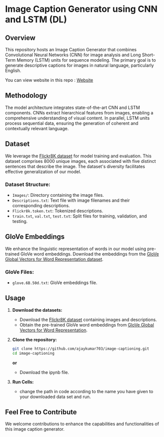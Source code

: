 # Image Caption Generator using CNN and LSTM (DL)

## Overview

This repository hosts an Image Caption Generator that combines Convolutional Neural Networks (CNN) for image analysis and Long Short-Term Memory (LSTM) units for sequence modeling. The primary goal is to generate descriptive captions for images in natural language, particularly English.

You can view website in this repo : [Website](https://github.com/ajaykumar703/Image-captioning-website)

## Methodology

The model architecture integrates state-of-the-art CNN and LSTM components. CNNs extract hierarchical features from images, enabling a comprehensive understanding of visual content. In parallel, LSTM units process sequential data, ensuring the generation of coherent and contextually relevant language.

## Dataset

We leverage the [Flickr8K dataset](https://www.kaggle.com/datasets/shadabhussain/flickr8k/) for model training and evaluation. This dataset comprises 8000 unique images, each associated with five distinct sentences that describe the image. The dataset's diversity facilitates effective generalization of our model.

### Dataset Structure:

- `Images/`: Directory containing the image files.
- `Descriptions.txt`: Text file with image filenames and their corresponding descriptions.
- `Flickr8k.token.txt`: Tokenized descriptions.
- `train.txt`, `val.txt`, `test.txt`: Split files for training, validation, and testing.

## GloVe Embeddings

We enhance the linguistic representation of words in our model using pre-trained GloVe word embeddings. Download the embeddings from the [GloVe Global Vectors for Word Representation dataset](https://www.kaggle.com/datasets/rtatman/glove-global-vectors-for-word-representation/).

### GloVe Files:

- `glove.6B.50d.txt`: GloVe embeddings file.

## Usage

1. **Download the datasets:**

   - Download the [Flickr8K dataset](https://www.kaggle.com/datasets/shadabhussain/flickr8k/) containing images and descriptions.
   - Obtain the pre-trained GloVe word embeddings from [GloVe Global Vectors for Word Representation](https://www.kaggle.com/datasets/rtatman/glove-global-vectors-for-word-representation/).

2. **Clone the repository:**

   ```bash
   git clone https://github.com/ajaykumar703/image-captioning.git
   cd image-captioning
   ```
   **or**
   - Download the ipynb file.
4. **Run Cells:**
   - change the path in code according to the name you have given to your downloaded data set and run.
  
     
## Feel Free to Contribute

We welcome contributions to enhance the capabilities and functionalities of this image caption generator.



